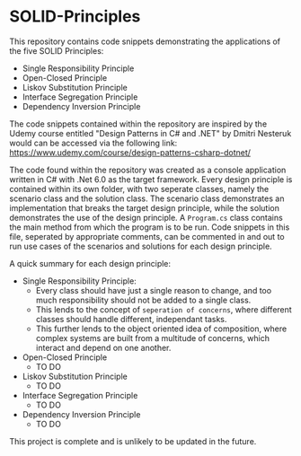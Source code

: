 # SOLID-Principles

This repository contains code snippets demonstrating the applications of the five SOLID Principles:
- Single Responsibility Principle
- Open-Closed Principle
- Liskov Substitution Principle
- Interface Segregation Principle
- Dependency Inversion Principle

The code snippets contained within the repository are inspired by the Udemy course entitled "Design Patterns in C# and .NET" by Dmitri Nesteruk would can be accessed via the following link: https://www.udemy.com/course/design-patterns-csharp-dotnet/

The code found within the repository was created as a console application written in C# with .Net 6.0 as the target framework. Every design principle is contained within its own folder, with two seperate classes, namely the scenario class and the solution class. The scenario class demonstrates an implementation that breaks the target design principle, while the solution demonstrates the use of the design principle. A `Program.cs` class contains the main method from which the program is to be run. Code snippets in this file, seperated by appropriate comments, can be commented in and out to run use cases of the scenarios and solutions for each design principle.

A quick summary for each design principle:

- Single Responsibility Principle:
  - Every class should have just a single reason to change, and too much responsibility should not be added to a single class.
  - This lends to the concept of `seperation of concerns`, where different classes should handle different, independant tasks.
  - This further lends to the object oriented idea of composition, where complex systems are built from a multitude of concerns, which interact and depend on one another.
- Open-Closed Principle
  - TO DO  
- Liskov Substitution Principle
  - TO DO  
- Interface Segregation Principle
  - TO DO  
- Dependency Inversion Principle
  - TO DO  

This project is complete and is unlikely to be updated in the future.
